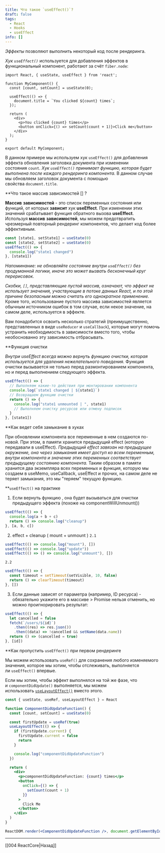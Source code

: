 ```yaml
---
title: Что такое `useEffect()`?
draft: false
tags:
  - React
  - Hooks
  - useEffect
info: []
---
```

*Эффекты* позволяют выполнить некоторый код после рендеринга.

*Хук `useEffect()`* используется для добавления эффектов в функциональный компонент, работают за счёт `fiber.node`:

```JSX
import React, { useState, useEffect } from 'react';

function MyComponent() {
  const [count, setCount] = useState(0);

  useEffect(() => {
    document.title = `You clicked ${count} times`;
  });

  return (
    <div>
      <p>You clicked {count} times</p>
      <button onClick={() => setCount(count + 1)}>Click me</button>
    </div>
  );
}

export default MyComponent;
```

В данном примере мы используем хук `useEffect()` для добавления эффекта обновления заголовка документа при изменении состояния `count`. _Хук `useEffect()` принимает функцию, которая будет выполнена после каждого рендеринга компонента._ В данном случае мы обновляем заголовок документа с помощью свойства `document.title`.

**Что такое массив зависимостей [] ?

**Массив** **зависимостей** - это список переменных состояния или функций, от которых **зависит** хук **useEffect**. При изменении этих значений срабатывает функция обратного вызова **useEffect**. Используя **массив** **зависимостей**, мы можем предотвратить чрезмерный повторный рендеринг компонентов, что делает код более эффективным.

```jsx
const [state1, setState1] = useState(0)
const [state2, setState2] = useState(0)
useEffect(() => {
  console.log("state1 changed")
}, [state1])
```

_Напоминание: не обновляйте состояние внутри `useEffect()` без продуманной логики, иначе это может вызвать бесконечный круг перерисовок._

_Скобки, `[]`, представляющие пустой массив, означают, что эффект не использует значения, участвующие в потоке данных React, и по этой причине безопасным можно считать его однократное применение._ Кроме того, использование пустого массива зависимостей является обычным источником ошибок в том случае, если некое значение, на самом деле, используется в эффекте.

Вам понадобится освоить несколько стратегий (преимущественно, представленных в виде `useReducer` и `useCallback`), которые могут помочь устранить необходимость в зависимости вместо того, чтобы необоснованно эту зависимость отбрасывать.

**Функция очистки

_Внутри useEffect всегда можно вернуть функцию очистки, которая используется для удаления нежелательного поведения._ Функция очистки вызывается не только перед размонтированием компонента, но и перед выполнением следующего эффекта.

```jsx
useEffect(() => {
  // Выполняем какие-то действия при монтировании компонента
  console.log(`state1 changed | ${state1}`)
  // Возвращаем функцию очистки
  return () => {
    console.log("state1 unmounted | ", state1)
    // Выполняем очистку ресурсов или отмену подписок
  }
}, [state1])
```

**Как ведет себя замыкание в хуках

При обновлении компонента все переменные в нем создаются по-новой. При этом, в памяти хранится предыдущий effect (которую передавали в useEffect). _Предыдущий effect завязан на предыдущее окружение, она через замыкания имеет доступ ко всем переменным, внутри компонента и значение этих переменных соответствует предыдущему состоянию компонента._ Таким образом в памяти хранится два экземпляра всех переменных и функция, которую мы создаем в useMemo, useCallback, useEffect и прочих, на самом деле не теряет замыкания, это мы "теряем" текущую функцию.

**`useEffect()` на практике

1. Если вернуть функцию , она будет вызываться для очистки предыдущего эффекта (похоже на componentWillUnmount())

```jsx
useEffect(() => {
  console.log(a + b + c)
  return () => console.log("cleanup")
}, [a, b, c])
```

2. effect + cleanup ( mount + unmount )
   `2.1`

```jsx
useEffect(() => console.log("mount"), [])
useEffect(() => console.log("update"))
useEffect(() => () => console.log("unmount"), [])
```

    2.2

```jsx
useEffect(() => {
  const timeout = setTimeout(setVisible, 10, false)
  return () => clearTimeout(timeout)
}, [])
```

3. Если данные зависят от параметра (например, ID ресурса) - обязательно укажите его в массиве > Promise нельзя отменить, но можно проигнорировать результат:

```jsx
useEffect(() => {
  let cancelled = false
  fetch(`/users/${id}`)
    .then((res) => res.json())
    .then((data) => !cancelled && setName(data.name))
  return () => (cancelled = true)
}, [id])
```

**Как пропустить `useEffect()` при первом рендеринге

Мы можем использовать `useRef()` для сохранения любого изменяемого значения, которое мы хотим, чтобы отслеживать, выполняется ли `useEffect()` впервые.

Если мы хотим, чтобы эффект выполнялся на той же фазе, что и `componentDidUpdate()` выполняется, мы можем использовать [`useLayoutEffect()`](https://reactjs.org/docs/hooks-reference.html#uselayouteffect) вместо этого.

```jsx
const { useState, useRef, useLayoutEffect } = React

function ComponentDidUpdateFunction() {
  const [count, setCount] = useState(0)

  const firstUpdate = useRef(true)
  useLayoutEffect(() => {
    if (firstUpdate.current) {
      firstUpdate.current = false
      return
    }

    console.log("componentDidUpdateFunction")
  })

  return (
    <div>
      <p>componentDidUpdateFunction: {count} times</p>
      <button
        onClick={() => {
          setCount(count + 1)
        }}
      >
        Click Me
      </button>
    </div>
  )
}

ReactDOM.render(<ComponentDidUpdateFunction />, document.getElementById("app"))
```

---

[[004 ReactCore|Назад]]